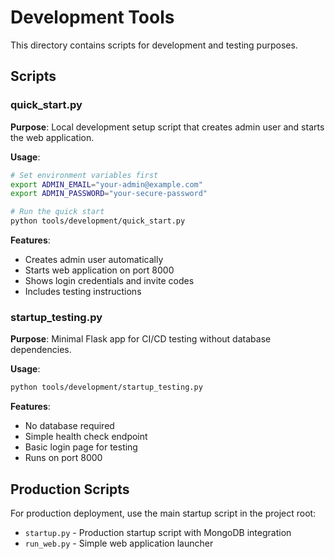 # Development Tools

This directory contains scripts for development and testing purposes.

## Scripts

### quick_start.py
**Purpose**: Local development setup script that creates admin user and starts the web application.

**Usage**:
```bash
# Set environment variables first
export ADMIN_EMAIL="your-admin@example.com"
export ADMIN_PASSWORD="your-secure-password"

# Run the quick start
python tools/development/quick_start.py
```

**Features**:
- Creates admin user automatically
- Starts web application on port 8000
- Shows login credentials and invite codes
- Includes testing instructions

### startup_testing.py
**Purpose**: Minimal Flask app for CI/CD testing without database dependencies.

**Usage**:
```bash
python tools/development/startup_testing.py
```

**Features**:
- No database required
- Simple health check endpoint
- Basic login page for testing
- Runs on port 8000

## Production Scripts

For production deployment, use the main startup script in the project root:
- `startup.py` - Production startup script with MongoDB integration
- `run_web.py` - Simple web application launcher